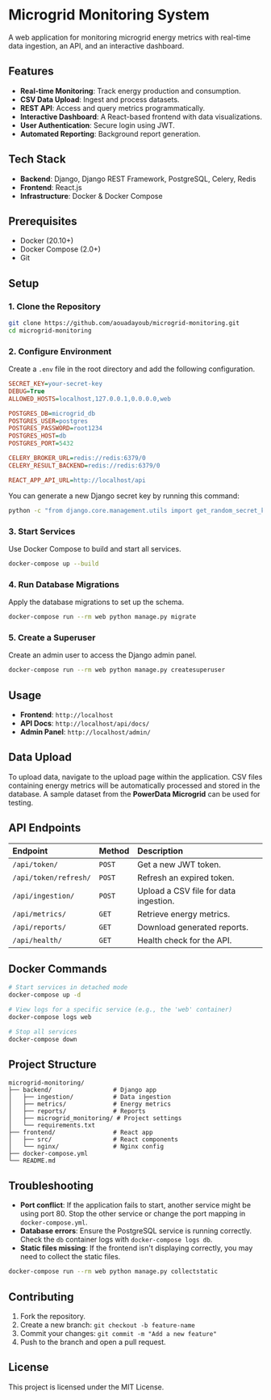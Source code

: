 # Microgrid Monitoring System

A web application for monitoring microgrid energy metrics with real-time data ingestion, an API, and an interactive dashboard.

## Features

  - **Real-time Monitoring**: Track energy production and consumption.
  - **CSV Data Upload**: Ingest and process datasets.
  - **REST API**: Access and query metrics programmatically.
  - **Interactive Dashboard**: A React-based frontend with data visualizations.
  - **User Authentication**: Secure login using JWT.
  - **Automated Reporting**: Background report generation.

## Tech Stack

  - **Backend**: Django, Django REST Framework, PostgreSQL, Celery, Redis
  - **Frontend**: React.js
  - **Infrastructure**: Docker & Docker Compose

## Prerequisites

  - Docker (20.10+)
  - Docker Compose (2.0+)
  - Git

## Setup

### 1\. Clone the Repository

```bash
git clone https://github.com/aouadayoub/microgrid-monitoring.git
cd microgrid-monitoring
```

### 2\. Configure Environment

Create a `.env` file in the root directory and add the following configuration.

```ini
SECRET_KEY=your-secret-key
DEBUG=True
ALLOWED_HOSTS=localhost,127.0.0.1,0.0.0.0,web

POSTGRES_DB=microgrid_db
POSTGRES_USER=postgres
POSTGRES_PASSWORD=root1234
POSTGRES_HOST=db
POSTGRES_PORT=5432

CELERY_BROKER_URL=redis://redis:6379/0
CELERY_RESULT_BACKEND=redis://redis:6379/0

REACT_APP_API_URL=http://localhost/api
```

You can generate a new Django secret key by running this command:

```bash
python -c "from django.core.management.utils import get_random_secret_key; print(get_random_secret_key())"
```

### 3\. Start Services

Use Docker Compose to build and start all services.

```bash
docker-compose up --build
```

### 4\. Run Database Migrations

Apply the database migrations to set up the schema.

```bash
docker-compose run --rm web python manage.py migrate
```

### 5\. Create a Superuser

Create an admin user to access the Django admin panel.

```bash
docker-compose run --rm web python manage.py createsuperuser
```

## Usage

  - **Frontend**: `http://localhost`
  - **API Docs**: `http://localhost/api/docs/`
  - **Admin Panel**: `http://localhost/admin/`

## Data Upload

To upload data, navigate to the upload page within the application. CSV files containing energy metrics will be automatically processed and stored in the database. A sample dataset from the **PowerData Microgrid** can be used for testing.

## API Endpoints

| Endpoint | Method | Description |
| :--- | :--- | :--- |
| `/api/token/` | `POST` | Get a new JWT token. |
| `/api/token/refresh/` | `POST` | Refresh an expired token. |
| `/api/ingestion/` | `POST` | Upload a CSV file for data ingestion. |
| `/api/metrics/` | `GET` | Retrieve energy metrics. |
| `/api/reports/` | `GET` | Download generated reports. |
| `/api/health/` | `GET` | Health check for the API. |

## Docker Commands

```bash
# Start services in detached mode
docker-compose up -d

# View logs for a specific service (e.g., the 'web' container)
docker-compose logs web

# Stop all services
docker-compose down
```

## Project Structure

```text
microgrid-monitoring/
├── backend/                 # Django app
│   ├── ingestion/           # Data ingestion
│   ├── metrics/             # Energy metrics
│   ├── reports/             # Reports
│   ├── microgrid_monitoring/ # Project settings
│   └── requirements.txt
├── frontend/                # React app
│   ├── src/                 # React components
│   └── nginx/               # Nginx config
├── docker-compose.yml
└── README.md
```

## Troubleshooting

  - **Port conflict**: If the application fails to start, another service might be using port 80. Stop the other service or change the port mapping in `docker-compose.yml`.
  - **Database errors**: Ensure the PostgreSQL service is running correctly. Check the `db` container logs with `docker-compose logs db`.
  - **Static files missing**: If the frontend isn't displaying correctly, you may need to collect the static files.

<!-- end list -->

```bash
docker-compose run --rm web python manage.py collectstatic
```

## Contributing

1.  Fork the repository.
2.  Create a new branch: `git checkout -b feature-name`
3.  Commit your changes: `git commit -m "Add a new feature"`
4.  Push to the branch and open a pull request.

## License

This project is licensed under the MIT License.